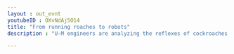 ```yaml
---
layout : out_evnt
youtubeID : OXvNdAj5O14
title: "From running roaches to robots"
description : "U-M engineers are analyzing the reflexes of cockroaches to aid in developing steadier robots. Professor Shai Revzen is recording the reaction of running cockroaches being shoved sideways, discovering that their body kicks in before their dawdling nervous system can tell it what to do. These new insights on how biological systems stabilize could one day help engineers design steadier robots and improve doctors' understanding of human gait abnormalities."

---
```


